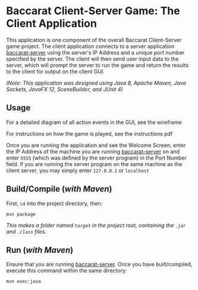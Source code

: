 # Baccarat Client-Server Game: The Client Application

This application is one component of the overall Baccarat Client-Server game project. The client application connects to a server application [baccarat-server](https://github.com/N19htw1n9/Baccarat-Server) using the server's IP Address and a unique port number specified by the server. The client will then send user input data to the server, which will prompt the server to run the game and return the results to the client for output on the client GUI.

_(Note: This application was designed using Java 8, Apache Maven, Java Sockets, JavaFX 12, SceneBuilder, and JUnit 4)_

## Usage

For a detailed diagram of all action events in the GUI, see the wireframe

For instructions on how the game is played, see the instructions pdf

Once you are running the application and see the Welcome Screen, enter the IP Address of the machine you are running [baccarat-server](https://github.com/N19htw1n9/Baccarat-Server) on and enter `5555` (which was defined by the server program) in the Port Number field. If you are running the server program on the same machine as the client server, you may simply enter `127.0.0.1` or `localhost`

## Build/Compile (_with Maven_)

First, `cd` into the project directory, then:

```
mvn package
```

_This makes a folder named `target` in the project root, containing the `.jar` and `.class` files._

## Run (_with Maven_)

Ensure that you are running [baccarat-server](https://github.com/N19htw1n9/Baccarat-Server). Once you have built/compiled, execute this command within the same directory:

```
mvn exec:java
```
